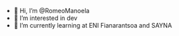 - 👋 Hi, I’m @RomeoManoela
- 👀 I’m interested in dev
- 🌱 I’m currently learning at ENI Fianarantsoa and SAYNA


<!---
RomeoManoela/RomeoManoela is a ✨ special ✨ repository because its `README.md` (this file) appears on your GitHub profile.
You can click the Preview link to take a look at your changes.
--->
